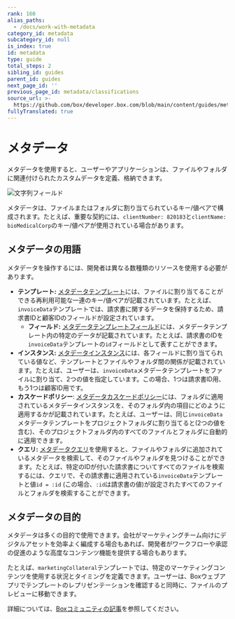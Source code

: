 ```yaml
---
rank: 160
alias_paths:
  - /docs/work-with-metadata
category_id: metadata
subcategory_id: null
is_index: true
id: metadata
type: guide
total_steps: 2
sibling_id: guides
parent_id: guides
next_page_id: ''
previous_page_id: metadata/classifications
source_url: >-
  https://github.com/box/developer.box.com/blob/main/content/guides/metadata/0-index.md
fullyTranslated: true
---
```

# メタデータ

メタデータを使用すると、ユーザーやアプリケーションは、ファイルやフォルダに関連付けられたカスタムデータを定義、格納できます。

<ImageFrame border center>

![文字列フィールド](./metadata-example.png)

</ImageFrame>

メタデータは、ファイルまたはフォルダに割り当てられているキー/値ペアで構成されます。たとえば、重要な契約には、`clientNumber: 820183`と`clientName: bioMedicalCorp`のキー/値ペアが使用されている場合があります。

## メタデータの用語

メタデータを操作するには、開発者は異なる数種類のリソースを使用する必要があります。

* **テンプレート:** [メタデータテンプレート][template]には、ファイルに割り当てることができる再利用可能な一連のキー/値ペアが記載されています。たとえば、`invoiceData`テンプレートでは、請求書に関するデータを保持するため、請求書IDと顧客IDのフィールドが設定されています。
  * **フィールド:** [メタデータテンプレートフィールド][field]には、メタデータテンプレート内の特定のデータが記載されています。たとえば、請求書のIDを`invoiceData`テンプレートの`id`フィールドとして表すことができます。
* **インスタンス:** [メタデータインスタンス][instance]には、各フィールドに割り当てられている値など、テンプレートとファイルやフォルダ間の関係が記載されています。たとえば、ユーザーは、`invoiceData`メタデータテンプレートをファイルに割り当て、2つの値を指定しています。この場合、1つは請求書ID用、もう1つは顧客ID用です。
* **カスケードポリシー**: [メタデータカスケードポリシー][cascade]には、フォルダに適用されているメタデータインスタンスを、そのフォルダ内の項目にどのように適用するかが記載されています。たとえば、ユーザーは、同じ`invoiceData`メタデータテンプレートをプロジェクトフォルダに割り当てると(2つの値を含む)、そのプロジェクトフォルダ内のすべてのファイルとフォルダに自動的に適用できます。
* **クエリ:** [メタデータクエリ][query]を使用すると、ファイルやフォルダに追加されているメタデータを検索して、そのファイルやフォルダを見つけることができます。たとえば、特定のIDが付いた請求書についてすべてのファイルを検索するには、クエリで、その請求書に適用されている`invoiceData`テンプレートと値`id = :id` (この場合、`:id`は請求書の値)が設定されたすべてのファイルとフォルダを検索することができます。

## メタデータの目的

メタデータは多くの目的で使用できます。会社がマーケティングチーム向けにデジタルアセットを効率よく編成する場合もあれば、開発者がワークフローや承認の促進のような高度なコンテンツ機能を提供する場合もあります。

たとえば、`marketingCollateral`テンプレートでは、特定のマーケティングコンテンツを使用する状況とタイミングを定義できます。ユーザーは、Boxウェブアプリでテンプレートのレプリゼンテーションを確認すると同時に、ファイルのプレビューに移動できます。

詳細については、[Boxコミュニティの記事][community]を参照してください。

[community]: https://community.box.com/t5/Organizing-and-Tracking-Content/Using-Metadata/ta-p/30765

[template]: g://metadata/templates

[instance]: g://metadata/instances

[cascade]: g://metadata/cascades

[field]: g://metadata/fields

[query]: g://metadata/queries

